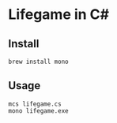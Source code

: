 # Lifegame in C#

## Install

```
brew install mono
```

## Usage

```
mcs lifegame.cs
mono lifegame.exe
```
